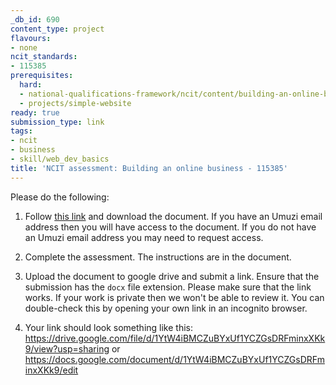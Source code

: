 ```yaml
---
_db_id: 690
content_type: project
flavours:
- none
ncit_standards:
- 115385
prerequisites:
  hard:
  - national-qualifications-framework/ncit/content/building-an-online-business
  - projects/simple-website
ready: true
submission_type: link
tags:
- ncit
- business
- skill/web_dev_basics
title: 'NCIT assessment: Building an online business - 115385'
---
```


Please do the following:

1. Follow [this link](https://drive.google.com/file/d/1E_L8qX2lOJxx9RU3KJaCmKNyycaikQ8B/view?usp=sharing) and download the document. If you have an Umuzi email address then you will have access to the document. If you do not have an Umuzi email address you may need to request access.

2. Complete the assessment. The instructions are in the document. 
   
3. Upload the document to google drive and submit a link. Ensure that the submission has the `docx` file extension. Please make sure that the link works. If your work is private then we won't be able to review it. You can double-check this by opening your own link in an incognito browser.  
   
4. Your link should look something like this:
https://drive.google.com/file/d/1YtW4iBMCZuBYxUf1YCZGsDRFminxXKk9/view?usp=sharing or https://docs.google.com/document/d/1YtW4iBMCZuBYxUf1YCZGsDRFminxXKk9/edit